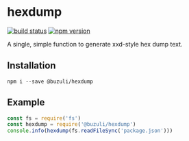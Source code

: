 # hexdump

[![build status][travis-image]][travis-url]
[![npm version][npm-image]][npm-url]

A single, simple function to generate xxd-style hex dump text.

## Installation

```shell
npm i --save @buzuli/hexdump
```

## Example

```javascript
const fs = require('fs')
const hexdump = require('@buzuli/hexdump')
console.info(hexdump(fs.readFileSync('package.json')))
```

[travis-url]: https://travis-ci.org/joeledwards/node-hexdump
[travis-image]: https://img.shields.io/travis/joeledwards/node-hexdump/master.svg

[npm-url]: http://www.npmjs.com/package/@buzuli/hexdump
[npm-image]: http://img.shields.io/npm/v/@buzuli/hexdump.svg

